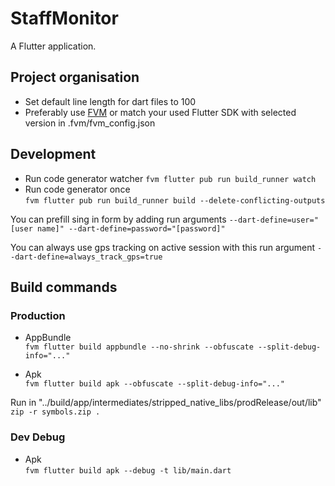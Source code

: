 # StaffMonitor

A Flutter application.

## Project organisation
* Set default line length for dart files to 100
* Preferably use [FVM](https://fvm.app/) or match your used Flutter SDK with selected version in .fvm/fvm_config.json


## Development
* Run code generator watcher
`fvm flutter pub run build_runner watch`   
* Run code generator once   
`fvm flutter pub run build_runner build --delete-conflicting-outputs`   

You can prefill sing in form by adding run arguments
`--dart-define=user="[user name]" --dart-define=password="[password]"` 

You can always use gps tracking on active session with this run argument
`--dart-define=always_track_gps=true`

## Build commands

### Production
* AppBundle   
`fvm flutter build appbundle --no-shrink --obfuscate --split-debug-info="..."`

* Apk   
`fvm flutter build apk --obfuscate --split-debug-info="..."`

Run in "../build/app/intermediates/stripped_native_libs/prodRelease/out/lib"
`zip -r symbols.zip .`

### Dev Debug

* Apk   
`fvm flutter build apk --debug -t lib/main.dart`
